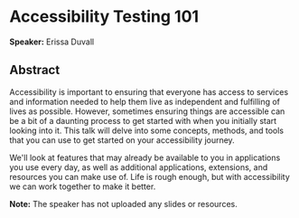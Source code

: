 ﻿# Accessibility Testing 101

**Speaker:** Erissa Duvall

## Abstract

Accessibility is important to ensuring that everyone has access to services and information needed to help them live as independent and fulfilling of lives as possible. However, sometimes ensuring things are accessible can be a bit of a daunting process to get started with when you initially start looking into it. This talk will delve into some concepts, methods, and tools that you can use to get started on your accessibility journey. 

We'll look at features that may already be available to you in applications you use every day, as well as additional applications, extensions, and resources you can make use of. Life is rough enough, but with accessibility we can work together to make it better.

**Note:** The speaker has not uploaded any slides or resources.
